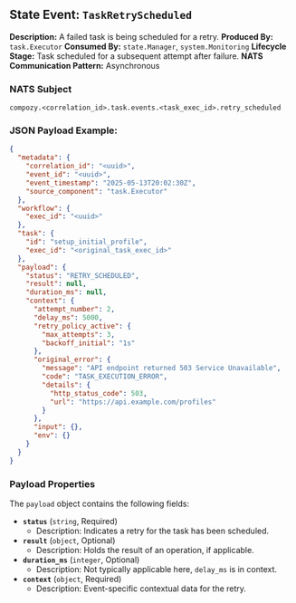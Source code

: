 ## State Event: `TaskRetryScheduled`

**Description:** A failed task is being scheduled for a retry.
**Produced By:** `task.Executor`
**Consumed By:** `state.Manager`, `system.Monitoring`
**Lifecycle Stage:** Task scheduled for a subsequent attempt after failure.
**NATS Communication Pattern:** Asynchronous

### NATS Subject

`compozy.<correlation_id>.task.events.<task_exec_id>.retry_scheduled` 

### JSON Payload Example:

```json
{
  "metadata": {
    "correlation_id": "<uuid>",
    "event_id": "<uuid>",
    "event_timestamp": "2025-05-13T20:02:30Z",
    "source_component": "task.Executor"
  },
  "workflow": {
    "exec_id": "<uuid>"
  },
  "task": {
    "id": "setup_initial_profile",
    "exec_id": "<original_task_exec_id>" 
  },
  "payload": {
    "status": "RETRY_SCHEDULED", 
    "result": null,
    "duration_ms": null, 
    "context": {
      "attempt_number": 2,
      "delay_ms": 5000,
      "retry_policy_active": {
        "max_attempts": 3,
        "backoff_initial": "1s"
      },
      "original_error": {
        "message": "API endpoint returned 503 Service Unavailable",
        "code": "TASK_EXECUTION_ERROR",
        "details": {
          "http_status_code": 503,
          "url": "https://api.example.com/profiles"
        }
      },
      "input": {},
      "env": {}
    }
  }
}
```

### Payload Properties

The `payload` object contains the following fields:
-   **`status`** (`string`, Required)
    -   Description: Indicates a retry for the task has been scheduled.
-   **`result`** (`object`, Optional)
    -   Description: Holds the result of an operation, if applicable.
-   **`duration_ms`** (`integer`, Optional)
    -   Description: Not typically applicable here, `delay_ms` is in context.
-   **`context`** (`object`, Required)
    -   Description: Event-specific contextual data for the retry.
